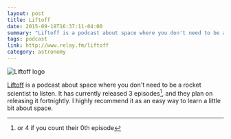 ```yaml
---
layout: post
title: Liftoff
date: 2015-09-18T16:37:11-04:00
summary: "Liftoff is a podcast about space where you don't need to be a rocket scientist to listen."
tags: podcast
link: http://www.relay.fm/liftoff
category: astronomy
---
```


<!-- <style>
.left-inline
{
    float: left;
    display: inline;
    width: 350px;
    margin-left: 1em;
    margin-right: 3em;
}
</style> -->

<img src="https://relayfm.s3.amazonaws.com/uploads/broadcast/image/20/broadcast_thumbnail_liftoff_artwork.png" class="left-inline" alt="Liftoff logo" />

[Liftoff](http://www.relay.fm/liftoff) is a podcast about space where you don't need to be a rocket scientist to listen. It has currently released 3 episodes[^1], and they plan on releasing it fortnightly. I highly recommend it as an easy way to learn a little bit about space.

[^1]: or 4 if you count their 0th episode

